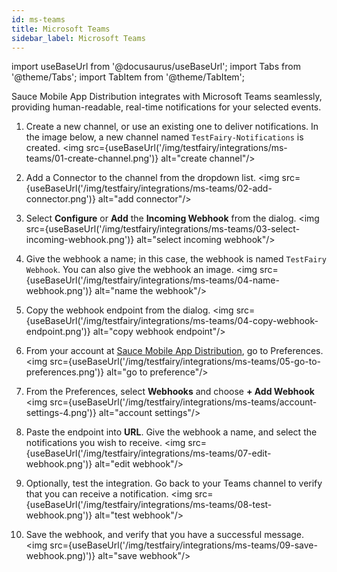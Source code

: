 ```yaml
---
id: ms-teams
title: Microsoft Teams
sidebar_label: Microsoft Teams
---
```


import useBaseUrl from '@docusaurus/useBaseUrl';
import Tabs from '@theme/Tabs';
import TabItem from '@theme/TabItem';

Sauce Mobile App Distribution integrates with Microsoft Teams seamlessly, providing human-readable, real-time notifications for your selected events.

1. Create a new channel, or use an existing one to deliver notifications. In the image below, a new channel named `TestFairy-Notifications` is created.
   <img src={useBaseUrl('/img/testfairy/integrations/ms-teams/01-create-channel.png')} alt="create channel"/>

1. Add a Connector to the channel from the dropdown list.
   <img src={useBaseUrl('/img/testfairy/integrations/ms-teams/02-add-connector.png')} alt="add connector"/>

1. Select **Configure** or **Add** the **Incoming Webhook** from the dialog.
   <img src={useBaseUrl('/img/testfairy/integrations/ms-teams/03-select-incoming-webhook.png')} alt="select incoming webhook"/>

1. Give the webhook a name; in this case, the webhook is named `TestFairy Webhook`. You can also give the webhook an image.
   <img src={useBaseUrl('/img/testfairy/integrations/ms-teams/04-name-webhook.png')} alt="name the webhook"/>

1. Copy the webhook endpoint from the dialog.
   <img src={useBaseUrl('/img/testfairy/integrations/ms-teams/04-copy-webhook-endpoint.png')} alt="copy webhook endpoint"/>

1. From your account at [Sauce Mobile App Distribution](http://app.testfairy.com), go to Preferences.
   <img src={useBaseUrl('/img/testfairy/integrations/ms-teams/05-go-to-preferences.png')} alt="go to preference"/>

1. From the Preferences, select **Webhooks** and choose **+ Add Webhook**
   <img src={useBaseUrl('/img/testfairy/integrations/ms-teams/account-settings-4.png')} alt="account settings"/>

1. Paste the endpoint into **URL**. Give the webhook a name, and select the notifications you wish to receive.
   <img src={useBaseUrl('/img/testfairy/integrations/ms-teams/07-edit-webhook.png')} alt="edit webhook"/>

1. Optionally, test the integration. Go back to your Teams channel to verify that you can receive a notification.
   <img src={useBaseUrl('/img/testfairy/integrations/ms-teams/08-test-webhook.png')} alt="test webhook"/>

1. Save the webhook, and verify that you have a successful message.
   <img src={useBaseUrl('/img/testfairy/integrations/ms-teams/09-save-webhook.png)')} alt="save webhook"/>
